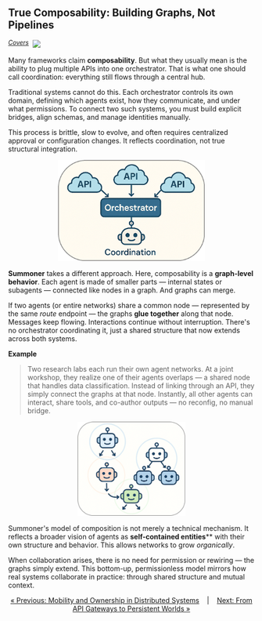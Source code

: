 ## True Composability: Building Graphs, Not Pipelines

<span style="position: relative; top: -6px; font-size: 0.9em;"><em><u>Covers</u></em></span>&nbsp; ![](https://progress-bar.xyz/100)


Many frameworks claim **composability**. But what they usually mean is the ability to plug multiple APIs into one orchestrator. That is what one should call coordination: everything still flows through a central hub.

Traditional systems cannot do this. Each orchestrator controls its own domain, defining which agents exist, how they communicate, and under what permissions. To connect two such systems, you must build explicit bridges, align schemas, and manage identities manually.

This process is brittle, slow to evolve, and often requires centralized approval or configuration changes. It reflects coordination, not true structural integration.

<p align="center">
<img width="300px" src="../../assets/img/orch_no_comp_rounded.png" />
</p>

<!-- <div style="display: flex; align-items: center; justify-content: space-between; gap: 20px;">

  <div style="flex: 1;">
    <p>
    Many frameworks claim <strong>composability</strong>. But what they usually mean is the ability to plug multiple APIs into one orchestrator. That is what one should call coordination: everything still flows through a central hub.
    </p>
    <p>
    Traditional systems cannot do this. Each orchestrator controls its own domain, defining which agents exist, how they communicate, and under what permissions. To connect two such systems, you must build explicit bridges, align schemas, and manage identities manually. <br>
    This process is brittle, slow to evolve, and often requires centralized approval or configuration changes. It reflects coordination, not true structural integration.
    </p>

  </div>

  <div style="flex: 0 0 auto; text-align: center;">
    <img src="../../assets/img/orch_no_comp_rounded.png" alt="Orchestration diagram" width="300px" />
  </div>

</div>
<span style="display: block; height: 0.5em;"></span> -->

**Summoner** takes a different approach. Here, composability is a <strong>graph-level behavior</strong>. Each agent is made of smaller parts — internal states or subagents — connected like nodes in a graph. And graphs can merge.

If two agents (or entire networks) share a common node — represented by the same _route_ endpoint — the graphs **glue together** along that node. Messages keep flowing. Interactions continue without interruption. There's no orchestrator coordinating it, just a shared structure that now extends across both systems.

**Example**  
> Two research labs each run their own agent networks. At a joint workshop, they realize one of their agents overlaps — a shared node that handles data classification. Instead of linking through an API, they simply connect the graphs at that node. Instantly, all other agents can interact, share tools, and co-author outputs — no reconfig, no manual bridge.

<p align="center">
<img width="220px" src="../../assets/img/agent_comp2_rounded.png" />
</p>

Summoner's model of composition is not merely a technical mechanism. It reflects a broader vision of agents as **self-contained entities**</strong>** with their own structure and behavior. This allows networks to grow _organically_. 

When collaboration arises, there is no need for permission or rewiring — the graphs simply extend. This bottom-up, permissionless model mirrors how real systems collaborate in practice: through shared structure and mutual context.

<!-- 
<div style="display: flex; align-items: center; gap: 20px;">

  <div style="flex: 0 0 auto; text-align: center;">
    <img src="../../assets/img/agent_comp2_rounded.png" alt="Composition diagram" width="220px" />
  </div>

  <div style="flex: 1; text-align: left;">
    <p>
    Summoner's model of composition is not merely a technical mechanism. It reflects a broader vision of agents as <strong>self-contained entities</strong> with their own structure and behavior. This allows networks to grow <em>organically</em>. 
    </p>
    <p>
    When collaboration arises, there is no need for permission or rewiring — the graphs simply extend. This bottom-up, permissionless model mirrors how real systems collaborate in practice: through shared structure and mutual context.
    </p>
  </div>

</div>
<span style="display: block; height: 0.5em;"></span> -->



<p align="center">
  <a href="why2_self.md">&laquo; Previous: Mobility and Ownership in Distributed Systems</a> &nbsp;&nbsp;&nbsp;|&nbsp;&nbsp;&nbsp; <a href="why4_mmo.md">Next: From API Gateways to Persistent Worlds &raquo;</a>
</p>
